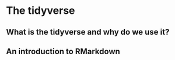 # The tidyverse 

## What is the tidyverse and why do we use it?


## An introduction to RMarkdown

